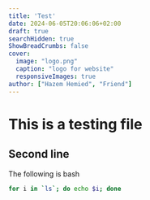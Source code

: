 ```yaml
---
title: 'Test'
date: 2024-06-05T20:06:06+02:00
draft: true
searchHidden: true
ShowBreadCrumbs: false
cover:
  image: "logo.png"
  caption: "logo for website"
  responsiveImages: true
author: ["Hazem Hemied", "Friend"]
---
```


# This is a testing file
## Second line  

The following is bash
```bash
for i in `ls`; do echo $i; done
```
